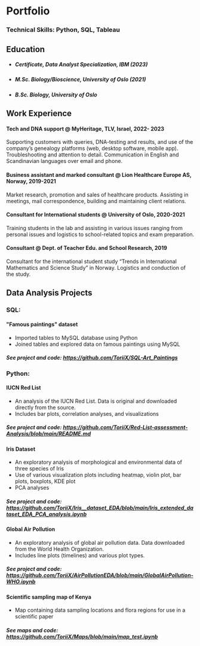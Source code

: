 # Portfolio 

### Technical Skills: Python, SQL, Tableau

## Education
- ##### Certificate, Data Analyst Specialization, IBM (2023)
- ##### M.Sc. Biology/Bioscience, University of Oslo (2021)
- ##### B.Sc. Biology, University of Oslo 
 

## Work Experience

#### Tech and DNA support @ MyHeritage, TLV, Israel, 2022- 2023                                                                                                    
Supporting customers with queries, DNA-testing and results, and use of the company’s genealogy platforms (web, desktop software, mobile app). 
Troubleshooting and attention to detail. Communication in English and Scandinavian languages over email and phone.  

#### Business assistant and marked consultant @ Lion Healthcare Europe AS, Norway, 2019-2021                                                                      
Market research, promotion and sales of healthcare products. 
Assisting in meetings, mail correspondence, building and maintaining client relations. 

#### Consultant for International students @ University of Oslo, 2020-2021                                                                                
Training students in the lab and assisting in various issues ranging from personal issues and logistics to school-related topics and exam preparation. 
 
#### Consultant @ Dept. of Teacher Edu. and School Research, 2019
Consultant for the international student study “Trends in International Mathematics and Science Study” in Norway. Logistics and conduction of the study. 

## Data Analysis Projects
### SQL:
#### "Famous paintings" dataset 
- Imported tables to MySQL database using Python
- Joined tables and explored data on famous paintings using MySQL
##### See project and code: **https://github.com/ToriiX/SQL-Art_Paintings**

### Python:
#### IUCN Red List  
- An analysis of the IUCN Red List. Data is original and downloaded directly from the source.
- Includes bar plots, correlation analyses, and visualizations
##### See project and code: **https://github.com/ToriiX/Red-List-assessment-Analysis/blob/main/README.md**

#### Iris Dataset
- An exploratory analysis of morphological and environmental data of three species of Iris
- Use of various visualization plots including heatmap, violin plot, bar plots, boxplots, KDE plot
- PCA analyses

##### See project and code: **https://github.com/ToriiX/Iris__dataset_EDA/blob/main/Iris_extended_dataset_EDA_PCA_analysis.ipynb**

#### Global Air Pollution
- An exploratory analysis of global air pollution data. Data downloaded from the World Health Organization.
- Includes line plots (timelines) and various plot types. 

##### See project and code: **https://github.com/ToriiX/AirPollutionEDA/blob/main/GlobalAirPollution-WHO.ipynb**


#### Scientific sampling map of Kenya
- Map containing data sampling locations and flora regions for use in a scientific paper

##### See maps and code: https://github.com/ToriiX/Maps/blob/main/map_test.ipynb


